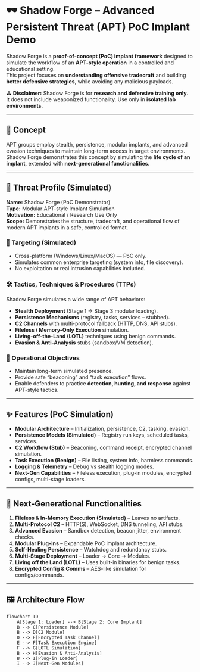 # 🕶️ Shadow Forge – Advanced Persistent Threat (APT) PoC Implant Demo

Shadow Forge is a **proof-of-concept (PoC) implant framework** designed to simulate the workflow of an **APT-style operation** in a controlled and educational setting.  
This project focuses on **understanding offensive tradecraft** and building **better defensive strategies**, while avoiding any malicious payloads.

⚠️ **Disclaimer:** Shadow Forge is for **research and defensive training only**.  
It does not include weaponized functionality. Use only in **isolated lab environments**.

---

## 🌌 Concept

APT groups employ stealth, persistence, modular implants, and advanced evasion techniques to maintain long-term access in target environments.  
Shadow Forge demonstrates this concept by simulating the **life cycle of an implant**, extended with **next-generational functionalities**.

---

## 🧩 Threat Profile (Simulated)

**Name:** Shadow Forge (PoC Demonstrator)  
**Type:** Modular APT-style Implant Simulation  
**Motivation:** Educational / Research Use Only  
**Scope:** Demonstrates the structure, tradecraft, and operational flow of modern APT implants in a safe, controlled format.  

### 🎯 Targeting (Simulated)
- Cross-platform (Windows/Linux/MacOS) — PoC only.  
- Simulates common enterprise targeting (system info, file discovery).  
- No exploitation or real intrusion capabilities included.  

### 🛠 Tactics, Techniques & Procedures (TTPs)
Shadow Forge simulates a wide range of APT behaviors:
- **Stealth Deployment** (Stage 1 → Stage 3 modular loading).  
- **Persistence Mechanisms** (registry, tasks, services – stubbed).  
- **C2 Channels** with multi-protocol fallback (HTTP, DNS, API stubs).  
- **Fileless / Memory-Only Execution** simulation.  
- **Living-off-the-Land (LOTL)** techniques using benign commands.  
- **Evasion & Anti-Analysis** stubs (sandbox/VM detection).  

### 🧠 Operational Objectives
- Maintain long-term simulated presence.  
- Provide safe “beaconing” and “task execution” flows.  
- Enable defenders to practice **detection, hunting, and response** against APT-style tactics.  

---

## ✨ Features (PoC Simulation)

- **Modular Architecture** – Initialization, persistence, C2, tasking, evasion.  
- **Persistence Models (Simulated)** – Registry run keys, scheduled tasks, services.  
- **C2 Workflow (Stub)** – Beaconing, command receipt, encrypted channel simulation.  
- **Task Execution (Benign)** – File listing, system info, harmless commands.  
- **Logging & Telemetry** – Debug vs stealth logging modes.  
- **Next-Gen Capabilities** – Fileless execution, plug-in modules, encrypted configs, multi-stage loaders.  

---

## 🚀 Next-Generational Functionalities

1. **Fileless & In-Memory Execution (Simulated)** – Leaves no artifacts.  
2. **Multi-Protocol C2** – HTTP(S), WebSocket, DNS tunneling, API stubs.  
3. **Advanced Evasion** – Sandbox detection, beacon jitter, environment checks.  
4. **Modular Plug-ins** – Expandable PoC implant architecture.  
5. **Self-Healing Persistence** – Watchdog and redundancy stubs.  
6. **Multi-Stage Deployment** – Loader → Core → Modules.  
7. **Living off the Land (LOTL)** – Uses built-in binaries for benign tasks.  
8. **Encrypted Config & Comms** – AES-like simulation for configs/commands.  

---

## 🖼 Architecture Flow

```mermaid
flowchart TD
    A[Stage 1: Loader] --> B[Stage 2: Core Implant]
    B --> C[Persistence Module]
    B --> D[C2 Module]
    D --> E[Encrypted Task Channel]
    E --> F[Task Execution Engine]
    F --> G[LOTL Simulation]
    B --> H[Evasion & Anti-Analysis]
    B --> I[Plug-in Loader]
    I --> J[Next-Gen Modules]